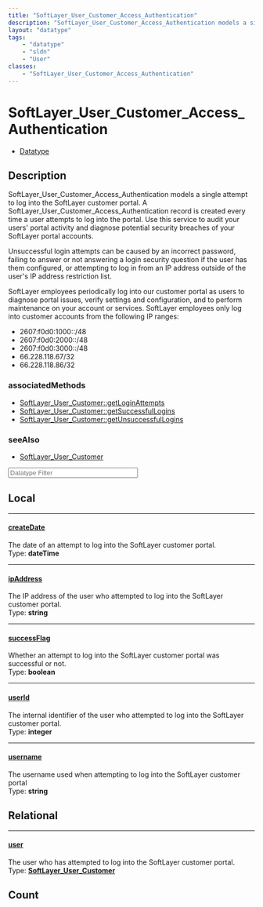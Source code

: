 ```yaml
---
title: "SoftLayer_User_Customer_Access_Authentication"
description: "SoftLayer_User_Customer_Access_Authentication models a single attempt to log into the SoftLayer customer portal. A SoftL... "
layout: "datatype"
tags:
    - "datatype"
    - "sldn"
    - "User"
classes:
    - "SoftLayer_User_Customer_Access_Authentication"
---
```


# SoftLayer_User_Customer_Access_Authentication
<div id='service-datatype'>
    <ul id='sldn-reference-tabs'>
        <li id='datatype'> <a href='/reference/datatypes/SoftLayer_User_Customer_Access_Authentication' >Datatype</a></li>
    </ul>
</div>

## Description 


SoftLayer_User_Customer_Access_Authentication models a single attempt to log into the SoftLayer customer portal. A SoftLayer_User_Customer_Access_Authentication record is created every time a user attempts to log into the portal. Use this service to audit your users' portal activity and diagnose potential security breaches of your SoftLayer portal accounts. 

Unsuccessful login attempts can be caused by an incorrect password, failing to answer or not answering a login security question if the user has them configured, or attempting to log in from an IP address outside of the user's IP address restriction list. 

SoftLayer employees periodically log into our customer portal as users to diagnose portal issues, verify settings and configuration, and to perform maintenance on your account or services. SoftLayer employees only log into customer accounts from the following IP ranges: 
* 2607:f0d0:1000::/48
* 2607:f0d0:2000::/48
* 2607:f0d0:3000::/48
* 66.228.118.67/32
* 66.228.118.86/32


### associatedMethods

*  [SoftLayer_User_Customer::getLoginAttempts](/reference/services/SoftLayer_User_Customer/getLoginAttempts )
*  [SoftLayer_User_Customer::getSuccessfulLogins](/reference/services/SoftLayer_User_Customer/getSuccessfulLogins )
*  [SoftLayer_User_Customer::getUnsuccessfulLogins](/reference/services/SoftLayer_User_Customer/getUnsuccessfulLogins )



### seeAlso

* [SoftLayer_User_Customer](/reference/services/SoftLayer_User_Customer )




<!-- Filer BEGIN -->
<div class="view-filters">
        <div class="clearfix">
            <div class="search-input-box">
                <input placeholder="Datatype Filter" onkeyup="titleSearch(inputId='prop-input', divId='properties', elementClass='prop-row')" 
                    type="text" id="prop-input" value="" size="30" maxlength="128" class="form-text">
            </div>
        </div>
</div>
<!-- Filer END -->

<div id="properties" class="content">
<div id="localProperties" class="prop-content" >

## Local
<div class="prop-row">

-----
[createDate]: #createdate
#### [createDate]
The date of an attempt to log into the SoftLayer customer portal.  
<span class="type-label">Type: </span>**dateTime**  



</div>
<div class="prop-row">

-----
[ipAddress]: #ipaddress
#### [ipAddress]
The IP address of the user who attempted to log into the SoftLayer customer portal.  
<span class="type-label">Type: </span>**string**  



</div>
<div class="prop-row">

-----
[successFlag]: #successflag
#### [successFlag]
Whether an attempt to log into the SoftLayer customer portal was successful or not.  
<span class="type-label">Type: </span>**boolean**  



</div>
<div class="prop-row">

-----
[userId]: #userid
#### [userId]
The internal identifier of the user who attempted to log into the SoftLayer customer portal.  
<span class="type-label">Type: </span>**integer**  



</div>
<div class="prop-row">

-----
[username]: #username
#### [username]
The username used when attempting to log into the SoftLayer customer portal  
<span class="type-label">Type: </span>**string**  



</div>
</div>
<!-- LOCAL PROPERTY END -->

<div id="relationalProperties"  class="prop-content" >

## Relational
<div class="prop-row">

-----
[user]: #user
#### [user]
The user who has attempted to log into the SoftLayer customer portal.  
<span class="type-label">Type: </span>**<a href='/reference/datatypes/SoftLayer_User_Customer'>SoftLayer_User_Customer </a>**  



</div>

## Count
</div>



